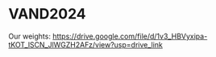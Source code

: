 # VAND2024

Our weights: https://drive.google.com/file/d/1v3_HBVyxipa-tKOT_lSCN_JlWGZH2AFz/view?usp=drive_link
